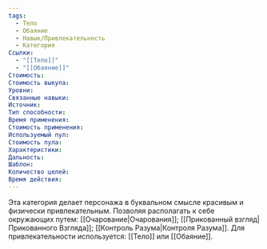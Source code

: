 ```yaml
---
tags:
  - Тело
  - Обаяние
  - Навык/Привлекательность
  - Категория
Ссылки:
  - "[[Тело]]"
  - "[[Обаяние]]"
Стоимость:
Стоимость выкупа:
Уровни:
Связанные навыки:
Источник:
Тип способности:
Время применения:
Стоимость применения:
Используемый пул:
Стоимость пула:
Характеристики:
Дальность:
Шаблон:
Количество целей:
Время действия:
---
```

Эта категория делает персонажа в буквальном смысле красивым и физически привлекательным. Позволяя располагать к себе окружающих путем: [[Очарование|Очарования]]; [[Прикованный взгляд|Прикованного Взгляда]]; [[Контроль Разума|Контроля Разума]]. Для привлекательности используется: [[Тело]] или [[Обаяние]]. 